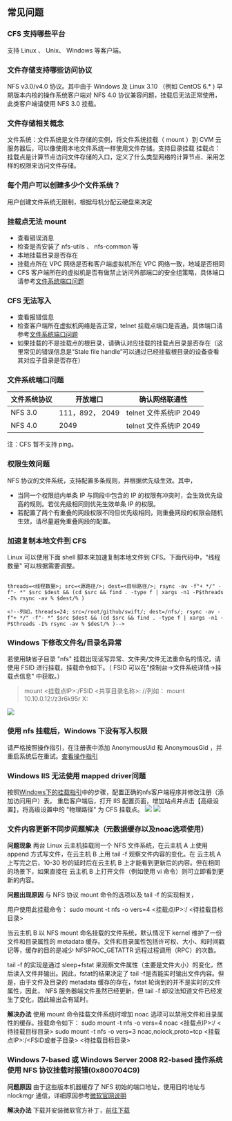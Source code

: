 ## 常见问题
### CFS 支持哪些平台
支持 Linux 、 Unix、 Windows 等客户端。
### 文件存储支持哪些访问协议
NFS v3.0/v4.0 协议。其中由于 Windows 及 Linux 3.10 （例如 CentOS 6.* ) 早期版本内核的操作系统客户端对 NFS 4.0 协议兼容问题，挂载后无法正常使用，此类客户端请使用 NFS 3.0 挂载。

### 文件存储相关概念
文件系统：文件系统是文件存储的实例，将文件系统挂载（ mount ）到 CVM 云服务器后，可以像使用本地文件系统一样使用文件存储。支持目录挂载
挂载点：挂载点是计算节点访问文件存储的入口，定义了什么类型网络的计算节点、采用怎样的权限来访问文件存储。

### 每个用户可以创建多少个文件系统？
用户创建文件系统无限制，根据母机分配云硬盘来决定

### 挂载点无法 mount
- 查看错误消息
- 检查是否安装了 nfs-utils 、 nfs-common 等
- 本地挂载目录是否存在
- 挂载点所在 VPC 网络是否和客户端虚拟机所在 VPC 网络一致，地域是否相同
- CFS 客户端所在的虚拟机是否有做禁止访问外部端口的安全组策略，具体端口请参考[文件系统端口问题](/document/product/582/9551#.E6.96.87.E4.BB.B6.E7.B3.BB.E7.BB.9F.E7.AB.AF.E5.8F.A3.E9.97.AE.E9.A2.98) 

### CFS 无法写入
- 查看报错信息
- 检查客户端所在虚拟机网络是否正常，telnet 挂载点端口是否通，具体端口请参考[文件系统端口问题](/document/product/582/9551#.E6.96.87.E4.BB.B6.E7.B3.BB.E7.BB.9F.E7.AB.AF.E5.8F.A3.E9.97.AE.E9.A2.98) 
- 如果挂载的不是挂载点的根目录，请确认对应挂载的挂载点目录是否存在（这里常见的错误信息是“Stale file handle”可以通过已经挂载根目录的设备查看其对应子目录是否存在）

### 文件系统端口问题

文件系统协议 | 开放端口 | 确认网络联通性
------- | ------- | ---------
NFS 3.0 | 111，892， 2049 |  telnet 文件系统IP 2049
NFS 4.0 | 2049 |  telnet 文件系统IP 2049

注：CFS 暂不支持 ping。

### 权限生效问题
NFS 协议的文件系统，支持配置多条规则，并根据优先级生效。其中，

- 当同一个权限组内单条 IP 与网段中包含的 IP 的权限有冲突时，会生效优先级高的规则。若优先级相同则优先生效单条 IP 的权限。
- 若配置了两个有重叠的网段权限不同但优先级相同，则重叠网段的权限会随机生效，请尽量避免重叠网段的配置。 


### 加速复制本地文件到 CFS
Linux 可以使用下面 shell 脚本来加速复制本地文件到 CFS。下面代码中，"线程数量" 可以根据需要调整。

```

threads=<线程数量>; src=<源路径/>; dest=<目标路径/>; rsync -av -f"+ */" -f"- *" $src $dest && (cd $src && find . -type f | xargs -n1 -P$threads -I% rsync -av % $dest/% )

<!--列如，threads=24; src=/root/github/swift/; dest=/nfs/; rsync -av -f"+ */" -f"- *" $src $dest && (cd $src && find . -type f | xargs -n1 -P$threads -I% rsync -av % $dest/% )-->

```

### Windows 下修改文件名/目录名异常
若使用缺省子目录 "nfs" 挂载出现读写异常、文件夹/文件无法重命名的情况，请使用 FSID 进行挂载，挂载命令如下。（ FSID 可以在"控制台->文件系统详情->挂载点信息" 中获取。）
> mount <挂载点IP>:/FSID <共享目录名称>:
> //列如： mount 10.10.0.12:/z3r6k95r X:

![](http://imgcache.tcecqpoc.fsphere.cn/image/mc.qcloudimg.com/static/img/a3eec1aa1a88b3a79aae4da6461b8be0/image.png)


### 使用 nfs 挂载后，Windows 下没有写入权限
请严格按照操作指引，在注册表中添加 AnonymousUid 和 AnonymousGid ，并重启系统后在重试。[查看操作指引](/document/product/582/9133#.E5.9C.A8-windows-.E4.B8.8A.E4.BD.BF.E7.94.A8.E6.96.87.E4.BB.B6.E7.B3.BB.E7.BB.9F
)

### Windows IIS 无法使用 mapped driver问题
按照[Windows下的挂载指引](/document/product/582/9133#.E5.9C.A8-windows-.E4.B8.8A.E4.BD.BF.E7.94.A8.E6.96.87.E4.BB.B6.E7.B3.BB.E7.BB.9F)中的步骤，配置正确的nfs客户端程序并修改注册（添加访问用户）表。
重启客户端后，打开 IIS 配置页面，增加站点并点击【高级设置】，将高级设置中的 "物理路径" 为 CFS 挂载点。
![](http://imgcache.tcecqpoc.fsphere.cn/image/mc.qcloudimg.com/static/img/bdd15aa1ca694653b5595442cbc38737/IIS.png)
![](http://imgcache.tcecqpoc.fsphere.cn/image/mc.qcloudimg.com/static/img/754bc7c54efd1a6b572fff503763854d/image.png)


### 文件内容更新不同步问题解决（元数据缓存以及noac选项使用）

**问题现象**
两台 Linux 云主机挂载同一个 NFS 文件系统，在云主机 A 上使用 append 方式写文件，在云主机 B 上用 tail -f 观察文件内容的变化。在 云主机 A 上写完之后，10-30 秒的延时后在云主机 B  上才能看到更新后的内容。但在相同的场景下，如果直接在 云主机 B 上打开文件（例如使用 vi 命令）则可立即看到更新的内容。

**问题出现原因**
与 NFS 协议 mount 命令的选项以及 tail -f 的实现相关，

用户使用此挂载命令： sudo mount -t nfs -o vers=4 <挂载点IP>:/ <待挂载目标目录>  
 
当云主机 B 以 NFS mount 命名挂载的文件系统，默认情况下 kernel 维护了一份文件和目录属性的 metadata 缓存。文件和目录属性包括许可权、大小、和时间戳记等，缓存的目的是减少 NFSPROC_GETATTR 远程过程调用（RPC）的次数。

tail -f 的实现是通过 sleep+fstat 来观察文件属性（主要是文件大小）的变化，然后读入文件并输出。因此，fstat的结果决定了 tail -f是否能实时输出文件内容。但是，由于文件及目录的 metadata 缓存的存在，fstat 轮询到的并不是实时的文件属性，因此， NFS 服务器端文件虽然已经更新，但 tail -f 却没法知道文件已经发生了变化，因此输出会有延时。

**解决办法**
使用 mount 命令挂载文件系统时增加 noac 选项可以禁用文件和目录属性的缓存。挂载命令如下：
sudo mount -t nfs -o vers=4 noac <挂载点IP>:/ <待挂载目标目录>
sudo mount -t nfs -o vers=3 noac,nolock,proto=tcp <挂载点IP>:/<FSID或者子目录> <待挂载目标目录>

### Windows 7-based 或 Windows Server 2008 R2-based 操作系统使用 NFS 协议挂载时报错(0x800704C9)

**问题原因**
由于这些版本机器缓存了 NFS 初始的端口地址，使用旧的地址与 nlockmgr 通信，详细原因参考[微软官网说明](http://support.microsoft.com/en-us/help/2761774/0x800704c9-error-when-you-copy-files-to-an-nfs-server-from-a-windows-7)

**解决办法**
下载并安装微软官方补丁，[前往下载](http://support.microsoft.com/zh-cn/hotfix/kbhotfix?kbnum=2761774&kbln=en-US)



